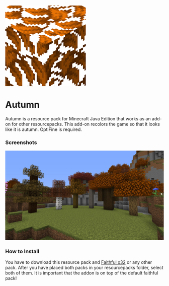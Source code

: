 ![Pack Icon](https://raw.githubusercontent.com/Domi04151309/Autumn/master/pack.png)

# Autumn
Autumn is a resource pack for Minecraft Java Edition that works as an add-on for other resourcepacks.
This add-on recolors the game so that it looks like it is autumn. OptiFine is required.

### Screenshots
![Minecraft Screenshot](https://raw.githubusercontent.com/Domi04151309/Autumn/master/preview.jpg)

### How to Install
You have to download this resource pack and [Faithful x32](https://faithful.team/downloads/) or any other pack.
After you have placed both packs in your resourcepacks folder, select both of them.
It is important that the addon is on top of the default faithful pack!
